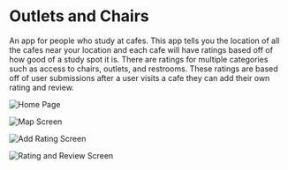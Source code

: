 # Outlets and Chairs

An app for people who study at cafes. This app tells you the location of all the cafes near your location and each cafe will have ratings based off of how good of a study spot it is. There are ratings for multiple categories such as access to chairs, outlets, and restrooms. These ratings are based off of user submissions after a user visits a cafe they can add their own rating and review.

![Home Page](./readmeImages/homePage.png "Home Page")

![Map Screen](./readmeImages/mapPage.png "Map Screen")

![Add Rating Screen](./readmeImages/addRatingPage.png "Add Rating Screen")

![Rating and Review Screen](./readmeImages/seeRatingPage.png "Rating and Review Screen")